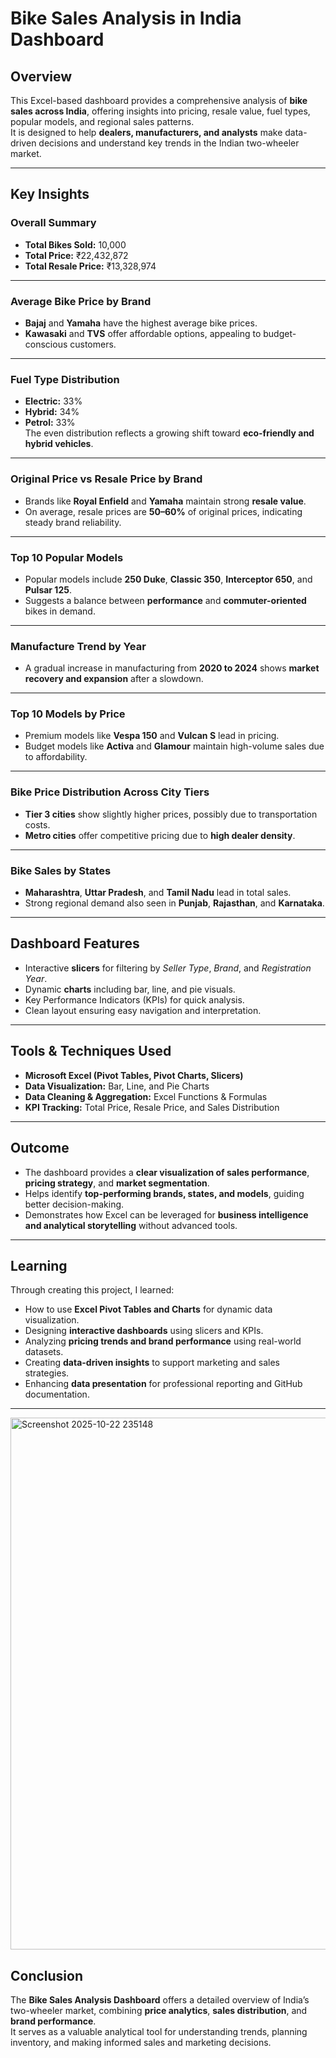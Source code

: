 # **Bike Sales Analysis in India Dashboard**

##  Overview
This Excel-based dashboard provides a comprehensive analysis of **bike sales across India**, offering insights into pricing, resale value, fuel types, popular models, and regional sales patterns.  
It is designed to help **dealers, manufacturers, and analysts** make data-driven decisions and understand key trends in the Indian two-wheeler market.

---

## **Key Insights**

### **Overall Summary**
- **Total Bikes Sold:** 10,000  
- **Total Price:** ₹22,432,872  
- **Total Resale Price:** ₹13,328,974  

---

### **Average Bike Price by Brand**
- **Bajaj** and **Yamaha** have the highest average bike prices.
- **Kawasaki** and **TVS** offer affordable options, appealing to budget-conscious customers.

---

### **Fuel Type Distribution**
- **Electric:** 33%  
- **Hybrid:** 34%  
- **Petrol:** 33%  
   The even distribution reflects a growing shift toward **eco-friendly and hybrid vehicles**.

---

### **Original Price vs Resale Price by Brand**
- Brands like **Royal Enfield** and **Yamaha** maintain strong **resale value**.
- On average, resale prices are **50–60%** of original prices, indicating steady brand reliability.

---

### **Top 10 Popular Models**
- Popular models include **250 Duke**, **Classic 350**, **Interceptor 650**, and **Pulsar 125**.
- Suggests a balance between **performance** and **commuter-oriented** bikes in demand.

---

### **Manufacture Trend by Year**
- A gradual increase in manufacturing from **2020 to 2024** shows **market recovery and expansion** after a slowdown.

---

### **Top 10 Models by Price**
- Premium models like **Vespa 150** and **Vulcan S** lead in pricing.
- Budget models like **Activa** and **Glamour** maintain high-volume sales due to affordability.

---

### **Bike Price Distribution Across City Tiers**
- **Tier 3 cities** show slightly higher prices, possibly due to transportation costs.
- **Metro cities** offer competitive pricing due to **high dealer density**.

---

### **Bike Sales by States**
- **Maharashtra**, **Uttar Pradesh**, and **Tamil Nadu** lead in total sales.
- Strong regional demand also seen in **Punjab**, **Rajasthan**, and **Karnataka**.

---

## **Dashboard Features**
- Interactive **slicers** for filtering by *Seller Type*, *Brand*, and *Registration Year*.
- Dynamic **charts** including bar, line, and pie visuals.
- Key Performance Indicators (KPIs) for quick analysis.
- Clean layout ensuring easy navigation and interpretation.

---

## **Tools & Techniques Used**
- **Microsoft Excel (Pivot Tables, Pivot Charts, Slicers)**
- **Data Visualization:** Bar, Line, and Pie Charts  
- **Data Cleaning & Aggregation:** Excel Functions & Formulas  
- **KPI Tracking:** Total Price, Resale Price, and Sales Distribution  

---

## **Outcome**
- The dashboard provides a **clear visualization of sales performance**, **pricing strategy**, and **market segmentation**.  
- Helps identify **top-performing brands, states, and models**, guiding better decision-making.  
- Demonstrates how Excel can be leveraged for **business intelligence and analytical storytelling** without advanced tools.

---

## **Learning**
Through creating this project, I learned:
- How to use **Excel Pivot Tables and Charts** for dynamic data visualization.
- Designing **interactive dashboards** using slicers and KPIs.  
- Analyzing **pricing trends and brand performance** using real-world datasets.  
- Creating **data-driven insights** to support marketing and sales strategies.  
- Enhancing **data presentation** for professional reporting and GitHub documentation.

---
<img width="1480" height="851" alt="Screenshot 2025-10-22 235148" src="https://github.com/user-attachments/assets/e91756b6-7789-4a28-8f54-cfe3db5304bd" />

## **Conclusion**
The **Bike Sales Analysis Dashboard** offers a detailed overview of India’s two-wheeler market, combining **price analytics**, **sales distribution**, and **brand performance**.  
It serves as a valuable analytical tool for understanding trends, planning inventory, and making informed sales and marketing decisions.




